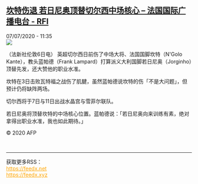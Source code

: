 <!--1594119320000-->
[坎特伤退 若日尼奥顶替切尔西中场核心 – 法国国际广播电台 - RFI](http://www.rfi.fr//cn/contenu/20200707-%E5%9D%8E%E7%89%B9%E4%BC%A4%E9%80%80-%E8%8B%A5%E6%97%A5%E5%B0%BC%E5%A5%A5%E9%A1%B6%E6%9B%BF%E5%88%87%E5%B0%94%E8%A5%BF%E4%B8%AD%E5%9C%BA%E6%A0%B8%E5%BF%83)
------

<div>07/07/2020 - 11:35</div><img src="https://s.rfi.fr/media/display/e68db306-c03e-11ea-b77f-005056a98db9/w:310/p:16x9/spo0004b.200707173502.jpg"><div class="t-content__body u-clearfix"><div class="m-interstitial"></div><p>（法新社伦敦6日电）    英超切尔西日前伤了中场大将、法国国脚坎特（N'Golo Kante），教头蓝帕德（Frank Lampard）打算派义大利国脚若日尼奥（Jorginho）顶替先发，还大赞他的职业水准。</p><p>    坎特在3日击败瓦特福之战伤了肌腱，虽然蓝帕德说坎特的伤「不是大问题」，但预计仍将缺阵两场。</p><p>    切尔西将于7日与11日出战水晶宫与雪菲尔联队。</p><p>    若日尼奥将顶替坎特的中场核心位置。蓝帕德说：「若日尼奥向来训练有素，绝对拿得出职业水准，我也如此期待。」</p><p class="t-copyright">© 2020 AFP</p>        </div><br><hr><div>获取更多RSS：<br><a href="https://feedx.net" style="color:orange" target="_blank">https://feedx.net</a> <br><a href="https://feedx.xyz" style="color:orange" target="_blank">https://feedx.xyz</a><br></div>
